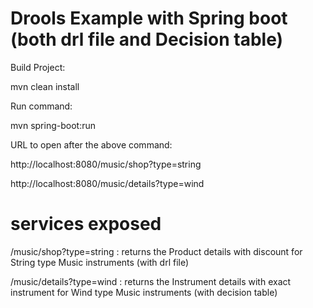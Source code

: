 # Drools Example with Spring boot (both drl file and Decision table)

Build Project:

mvn clean install

Run command:

mvn spring-boot:run

URL to open after the above command:

http://localhost:8080/music/shop?type=string

http://localhost:8080/music/details?type=wind

# services exposed


/music/shop?type=string : returns the Product details with discount for String type Music instruments (with drl file)

/music/details?type=wind : returns the Instrument details with exact instrument for Wind type Music instruments (with decision table)


